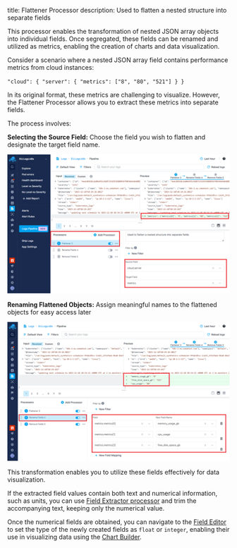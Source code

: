 title: Flattener Processor
description: Used to flatten a nested structure into separate fields

This processor enables the transformation of nested JSON array objects into individual fields. Once segregated, these fields can be renamed and utilized as metrics, enabling the creation of charts and data visualization.

Consider a scenario where a nested JSON array field contains performance metrics from cloud instances:

`
"cloud": {
  "server": {
    "metrics": ["8", "80", "521"]
  }
}
`

In its original format, these metrics are challenging to visualize. However, the Flattener Processor allows you to extract these metrics into separate fields.

The process involves:

**Selecting the Source Field:** Choose the field you wish to flatten and designate the target field name.

![Flattener Processor](../images/logs/pipelines/flattener-processor.png)

**Renaming Flattened Objects:** Assign meaningful names to the flattened objects for easy access later

![Rename Processor](../images/logs/pipelines/rename-processor.png)

This transformation enables you to utilize these fields effectively for data visualization.

If the extracted field values contain both text and numerical information, such as units, you can use [Field Extractor processor](../logs/field-extractor-processor) and trim the accompanying text, keeping only the numerical value.

Once the numerical fields are obtained, you can navigate to the [Field Editor](https://sematext.com/docs/logs/fields/#field-editor) to set the type of the newly created fields as `float` or `integer`, enabling their use in visualizing data using the [Chart Builder](https://sematext.com/docs/dashboards/chart-builder/).
